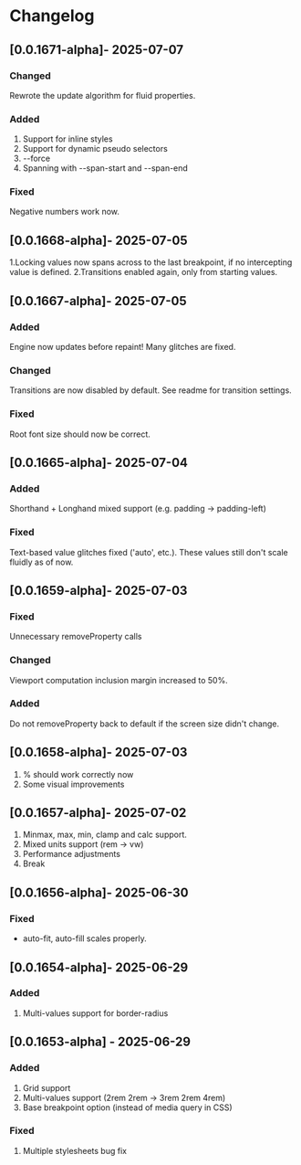 # Changelog

## [0.0.1671-alpha]- 2025-07-07

### Changed

Rewrote the update algorithm for fluid properties.

### Added

1. Support for inline styles
2. Support for dynamic pseudo selectors
3. --force
4. Spanning with --span-start and --span-end

### Fixed

Negative numbers work now.

## [0.0.1668-alpha]- 2025-07-05

1.Locking values now spans across to the last breakpoint, if no intercepting value is defined.
2.Transitions enabled again, only from starting values.

## [0.0.1667-alpha]- 2025-07-05

### Added

Engine now updates before repaint! Many glitches are fixed.

### Changed

Transitions are now disabled by default.
See readme for transition settings.

### Fixed

Root font size should now be correct.

## [0.0.1665-alpha]- 2025-07-04

### Added

Shorthand + Longhand mixed support (e.g. padding -> padding-left)

### Fixed

Text-based value glitches fixed ('auto', etc.). These values still don't scale fluidly as of now.

## [0.0.1659-alpha]- 2025-07-03

### Fixed

Unnecessary removeProperty calls

### Changed

Viewport computation inclusion margin increased to 50%.

### Added

Do not removeProperty back to default if the screen size didn't change.

## [0.0.1658-alpha]- 2025-07-03

1. % should work correctly now
2. Some visual improvements

## [0.0.1657-alpha]- 2025-07-02

1. Minmax, max, min, clamp and calc support.
2. Mixed units support (rem -> vw)
3. Performance adjustments
4. Break

## [0.0.1656-alpha]- 2025-06-30

### Fixed

- auto-fit, auto-fill scales properly.

## [0.0.1654-alpha]- 2025-06-29

### Added

1. Multi-values support for border-radius

## [0.0.1653-alpha] - 2025-06-29

### Added

1. Grid support
2. Multi-values support (2rem 2rem -> 3rem 2rem 4rem)
3. Base breakpoint option (instead of media query in CSS)

### Fixed

1. Multiple stylesheets bug fix
